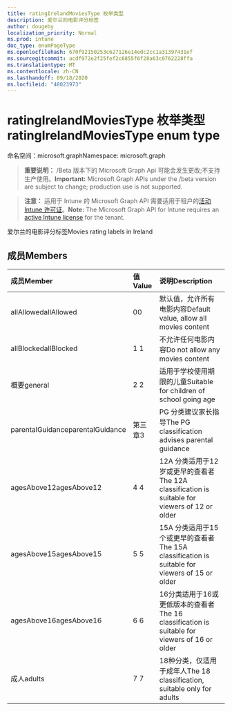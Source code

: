 ```yaml
---
title: ratingIrelandMoviesType 枚举类型
description: 爱尔兰的电影评分标签
author: dougeby
localization_priority: Normal
ms.prod: intune
doc_type: enumPageType
ms.openlocfilehash: 670f92150253c627126e14edc2cc1a31397431ef
ms.sourcegitcommit: acdf972e2f25fef2c6855f6f28a63c0762228ffa
ms.translationtype: MT
ms.contentlocale: zh-CN
ms.lasthandoff: 09/18/2020
ms.locfileid: "48023973"
---
```

# <a name="ratingirelandmoviestype-enum-type"></a><span data-ttu-id="ecb37-103">ratingIrelandMoviesType 枚举类型</span><span class="sxs-lookup"><span data-stu-id="ecb37-103">ratingIrelandMoviesType enum type</span></span>

<span data-ttu-id="ecb37-104">命名空间：microsoft.graph</span><span class="sxs-lookup"><span data-stu-id="ecb37-104">Namespace: microsoft.graph</span></span>

> <span data-ttu-id="ecb37-105">**重要说明：** /Beta 版本下的 Microsoft Graph Api 可能会发生更改;不支持生产使用。</span><span class="sxs-lookup"><span data-stu-id="ecb37-105">**Important:** Microsoft Graph APIs under the /beta version are subject to change; production use is not supported.</span></span>

> <span data-ttu-id="ecb37-106">**注意：** 适用于 Intune 的 Microsoft Graph API 需要适用于租户的[活动 Intune 许可证](https://go.microsoft.com/fwlink/?linkid=839381)。</span><span class="sxs-lookup"><span data-stu-id="ecb37-106">**Note:** The Microsoft Graph API for Intune requires an [active Intune license](https://go.microsoft.com/fwlink/?linkid=839381) for the tenant.</span></span>

<span data-ttu-id="ecb37-107">爱尔兰的电影评分标签</span><span class="sxs-lookup"><span data-stu-id="ecb37-107">Movies rating labels in Ireland</span></span>

## <a name="members"></a><span data-ttu-id="ecb37-108">成员</span><span class="sxs-lookup"><span data-stu-id="ecb37-108">Members</span></span>
|<span data-ttu-id="ecb37-109">成员</span><span class="sxs-lookup"><span data-stu-id="ecb37-109">Member</span></span>|<span data-ttu-id="ecb37-110">值</span><span class="sxs-lookup"><span data-stu-id="ecb37-110">Value</span></span>|<span data-ttu-id="ecb37-111">说明</span><span class="sxs-lookup"><span data-stu-id="ecb37-111">Description</span></span>|
|:---|:---|:---|
|<span data-ttu-id="ecb37-112">allAllowed</span><span class="sxs-lookup"><span data-stu-id="ecb37-112">allAllowed</span></span>|<span data-ttu-id="ecb37-113">0</span><span class="sxs-lookup"><span data-stu-id="ecb37-113">0</span></span>|<span data-ttu-id="ecb37-114">默认值，允许所有电影内容</span><span class="sxs-lookup"><span data-stu-id="ecb37-114">Default value, allow all movies content</span></span>|
|<span data-ttu-id="ecb37-115">allBlocked</span><span class="sxs-lookup"><span data-stu-id="ecb37-115">allBlocked</span></span>|<span data-ttu-id="ecb37-116">1 </span><span class="sxs-lookup"><span data-stu-id="ecb37-116">1</span></span>|<span data-ttu-id="ecb37-117">不允许任何电影内容</span><span class="sxs-lookup"><span data-stu-id="ecb37-117">Do not allow any movies content</span></span>|
|<span data-ttu-id="ecb37-118">概要</span><span class="sxs-lookup"><span data-stu-id="ecb37-118">general</span></span>|<span data-ttu-id="ecb37-119">2 </span><span class="sxs-lookup"><span data-stu-id="ecb37-119">2</span></span>|<span data-ttu-id="ecb37-120">适用于学校使用期限的儿童</span><span class="sxs-lookup"><span data-stu-id="ecb37-120">Suitable for children of school going age</span></span>|
|<span data-ttu-id="ecb37-121">parentalGuidance</span><span class="sxs-lookup"><span data-stu-id="ecb37-121">parentalGuidance</span></span>|<span data-ttu-id="ecb37-122">第三章</span><span class="sxs-lookup"><span data-stu-id="ecb37-122">3</span></span>|<span data-ttu-id="ecb37-123">PG 分类建议家长指导</span><span class="sxs-lookup"><span data-stu-id="ecb37-123">The PG classification advises parental guidance</span></span>|
|<span data-ttu-id="ecb37-124">agesAbove12</span><span class="sxs-lookup"><span data-stu-id="ecb37-124">agesAbove12</span></span>|<span data-ttu-id="ecb37-125">4 </span><span class="sxs-lookup"><span data-stu-id="ecb37-125">4</span></span>|<span data-ttu-id="ecb37-126">12A 分类适用于12岁或更早的查看者</span><span class="sxs-lookup"><span data-stu-id="ecb37-126">The 12A classification is suitable for viewers of 12 or older</span></span>|
|<span data-ttu-id="ecb37-127">agesAbove15</span><span class="sxs-lookup"><span data-stu-id="ecb37-127">agesAbove15</span></span>|<span data-ttu-id="ecb37-128">5 </span><span class="sxs-lookup"><span data-stu-id="ecb37-128">5</span></span>|<span data-ttu-id="ecb37-129">15A 分类适用于15个或更早的查看者</span><span class="sxs-lookup"><span data-stu-id="ecb37-129">The 15A classification is suitable for viewers of 15 or older</span></span>|
|<span data-ttu-id="ecb37-130">agesAbove16</span><span class="sxs-lookup"><span data-stu-id="ecb37-130">agesAbove16</span></span>|<span data-ttu-id="ecb37-131">6 </span><span class="sxs-lookup"><span data-stu-id="ecb37-131">6</span></span>|<span data-ttu-id="ecb37-132">16分类适用于16或更低版本的查看者</span><span class="sxs-lookup"><span data-stu-id="ecb37-132">The 16 classification is suitable for viewers of 16 or older</span></span>|
|<span data-ttu-id="ecb37-133">成人</span><span class="sxs-lookup"><span data-stu-id="ecb37-133">adults</span></span>|<span data-ttu-id="ecb37-134">7 </span><span class="sxs-lookup"><span data-stu-id="ecb37-134">7</span></span>|<span data-ttu-id="ecb37-135">18种分类，仅适用于成年人</span><span class="sxs-lookup"><span data-stu-id="ecb37-135">The 18 classification, suitable only for adults</span></span>|







